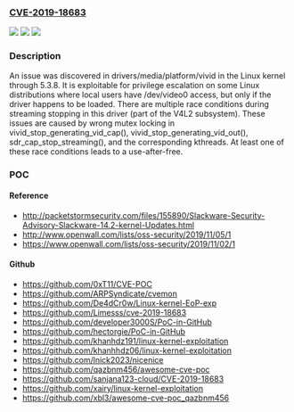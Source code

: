 ### [CVE-2019-18683](https://cve.mitre.org/cgi-bin/cvename.cgi?name=CVE-2019-18683)
![](https://img.shields.io/static/v1?label=Product&message=n%2Fa&color=blue)
![](https://img.shields.io/static/v1?label=Version&message=n%2Fa&color=blue)
![](https://img.shields.io/static/v1?label=Vulnerability&message=n%2Fa&color=brighgreen)

### Description

An issue was discovered in drivers/media/platform/vivid in the Linux kernel through 5.3.8. It is exploitable for privilege escalation on some Linux distributions where local users have /dev/video0 access, but only if the driver happens to be loaded. There are multiple race conditions during streaming stopping in this driver (part of the V4L2 subsystem). These issues are caused by wrong mutex locking in vivid_stop_generating_vid_cap(), vivid_stop_generating_vid_out(), sdr_cap_stop_streaming(), and the corresponding kthreads. At least one of these race conditions leads to a use-after-free.

### POC

#### Reference
- http://packetstormsecurity.com/files/155890/Slackware-Security-Advisory-Slackware-14.2-kernel-Updates.html
- http://www.openwall.com/lists/oss-security/2019/11/05/1
- https://www.openwall.com/lists/oss-security/2019/11/02/1

#### Github
- https://github.com/0xT11/CVE-POC
- https://github.com/ARPSyndicate/cvemon
- https://github.com/De4dCr0w/Linux-kernel-EoP-exp
- https://github.com/Limesss/cve-2019-18683
- https://github.com/developer3000S/PoC-in-GitHub
- https://github.com/hectorgie/PoC-in-GitHub
- https://github.com/khanhdz191/linux-kernel-exploitation
- https://github.com/khanhhdz06/linux-kernel-exploitation
- https://github.com/lnick2023/nicenice
- https://github.com/qazbnm456/awesome-cve-poc
- https://github.com/sanjana123-cloud/CVE-2019-18683
- https://github.com/xairy/linux-kernel-exploitation
- https://github.com/xbl3/awesome-cve-poc_qazbnm456


